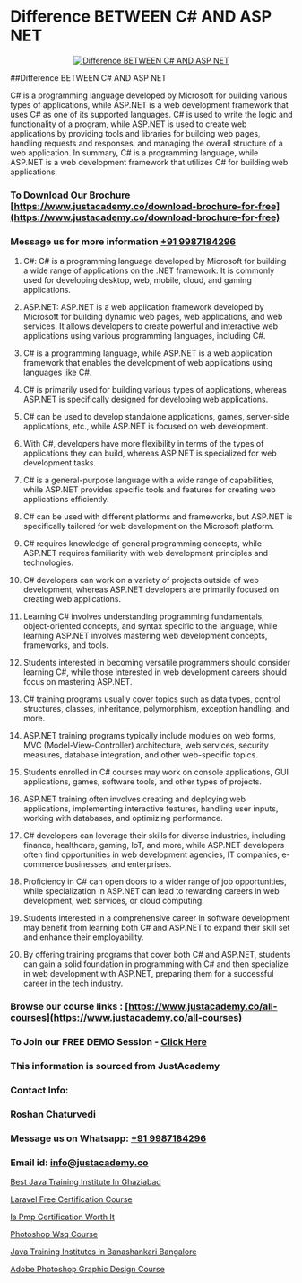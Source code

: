 # Difference BETWEEN C# AND ASP NET

<p align="center">
  <a href="https://justacademy.co/course-detail/asp-net-training">
    <img src="https://justacademy.co/storage2/course_image/1708336878_course_image.png" alt="Difference BETWEEN C# AND ASP NET">
  </a>
</p>
##Difference BETWEEN C# AND ASP NET

C# is a programming language developed by Microsoft for building various types of applications, while ASP.NET is a web development framework that uses C# as one of its supported languages. C# is used to write the logic and functionality of a program, while ASP.NET is used to create web applications by providing tools and libraries for building web pages, handling requests and responses, and managing the overall structure of a web application. In summary, C# is a programming language, while ASP.NET is a web development framework that utilizes C# for building web applications.
### To Download Our Brochure [https://www.justacademy.co/download-brochure-for-free](https://www.justacademy.co/download-brochure-for-free)
### Message us for more information [+91 9987184296](https://api.whatsapp.com/send?phone=919987184296)
1) C#:
C# is a programming language developed by Microsoft for building a wide range of applications on the .NET framework. It is commonly used for developing desktop, web, mobile, cloud, and gaming applications.

2) ASP.NET:
ASP.NET is a web application framework developed by Microsoft for building dynamic web pages, web applications, and web services. It allows developers to create powerful and interactive web applications using various programming languages, including C#.

3) C# is a programming language, while ASP.NET is a web application framework that enables the development of web applications using languages like C#.

4) C# is primarily used for building various types of applications, whereas ASP.NET is specifically designed for developing web applications.

5) C# can be used to develop standalone applications, games, server-side applications, etc., while ASP.NET is focused on web development.

6) With C#, developers have more flexibility in terms of the types of applications they can build, whereas ASP.NET is specialized for web development tasks.

7) C# is a general-purpose language with a wide range of capabilities, while ASP.NET provides specific tools and features for creating web applications efficiently.

8) C# can be used with different platforms and frameworks, but ASP.NET is specifically tailored for web development on the Microsoft platform.

9) C# requires knowledge of general programming concepts, while ASP.NET requires familiarity with web development principles and technologies.

10) C# developers can work on a variety of projects outside of web development, whereas ASP.NET developers are primarily focused on creating web applications.

11) Learning C# involves understanding programming fundamentals, object-oriented concepts, and syntax specific to the language, while learning ASP.NET involves mastering web development concepts, frameworks, and tools.

12) Students interested in becoming versatile programmers should consider learning C#, while those interested in web development careers should focus on mastering ASP.NET.

13) C# training programs usually cover topics such as data types, control structures, classes, inheritance, polymorphism, exception handling, and more.

14) ASP.NET training programs typically include modules on web forms, MVC (Model-View-Controller) architecture, web services, security measures, database integration, and other web-specific topics.

15) Students enrolled in C# courses may work on console applications, GUI applications, games, software tools, and other types of projects.

16) ASP.NET training often involves creating and deploying web applications, implementing interactive features, handling user inputs, working with databases, and optimizing performance.

17) C# developers can leverage their skills for diverse industries, including finance, healthcare, gaming, IoT, and more, while ASP.NET developers often find opportunities in web development agencies, IT companies, e-commerce businesses, and enterprises.

18) Proficiency in C# can open doors to a wider range of job opportunities, while specialization in ASP.NET can lead to rewarding careers in web development, web services, or cloud computing.

19) Students interested in a comprehensive career in software development may benefit from learning both C# and ASP.NET to expand their skill set and enhance their employability.

20) By offering training programs that cover both C# and ASP.NET, students can gain a solid foundation in programming with C# and then specialize in web development with ASP.NET, preparing them for a successful career in the tech industry.

### Browse our course links : [https://www.justacademy.co/all-courses](https://www.justacademy.co/all-courses) 
### To Join our FREE DEMO Session - [Click Here](https://www.justacademy.co/register-for-course-demo)


### This information is sourced from JustAcademy
### Contact Info:
### Roshan Chaturvedi
### Message us on Whatsapp: [+91 9987184296](https://api.whatsapp.com/send?phone=919987184296)
### Email id: [info@justacademy.co](mailto:info@justacademy.co)
                
[Best Java Training Institute In Ghaziabad](https://www.linkedin.com/pulse/best-java-training-institute-ghaziabad-justacademy-boston-qfwbe?trackingId=m%2FJa%2B7d0IN%2BiPJlQE0yFyg%3D%3D&lipi=urn%3Ali%3Apage%3Ad_flagship3_company_admin%3ByHVlcoLQTcuBfUU9SYITnA%3D%3D)

[Laravel Free Certification Course](https://www.linkedin.com/pulse/laravel-free-certification-course-justacademy-0vwsc?trackingId=GmMBboGCFlTuRClOurINSQ%3D%3D&lipi=urn%3Ali%3Apage%3Ad_flagship3_company_admin%3BWbxQ1A18RaaLg4c2WwaK8w%3D%3D)

[Is Pmp Certification Worth It](https://medium.com/@prempja40/is-pmp-certification-worth-it-d86cec04d775)

[Photoshop Wsq Course](https://medium.com/@akanshapatil/photoshop-wsq-course-4bb88656f7ca)

[Java Training Institutes In Banashankari Bangalore](https://justacademyin.github.io/justacademy/java-training-institutes-in-banashankari-bangalore)

[Adobe Photoshop Graphic Design Course](https://justacademyin.github.io/justacademy/adobe-photoshop-graphic-design-course)

